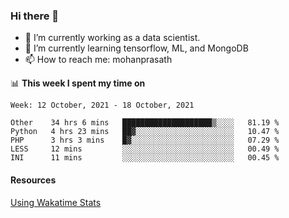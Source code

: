### Hi there 👋

- 🔭 I’m currently working as a data scientist.
- 🌱 I’m currently learning tensorflow, ML, and MongoDB
- 📫 How to reach me: mohanprasath

📊 **This week I spent my time on**
<!--START_SECTION:waka-->
```text
Week: 12 October, 2021 - 18 October, 2021

Other    34 hrs 6 mins   ████████████████████▒░░░░   81.19 % 
Python   4 hrs 23 mins   ██▓░░░░░░░░░░░░░░░░░░░░░░   10.47 % 
PHP      3 hrs 3 mins    █▓░░░░░░░░░░░░░░░░░░░░░░░   07.29 % 
LESS     12 mins         ░░░░░░░░░░░░░░░░░░░░░░░░░   00.49 % 
INI      11 mins         ░░░░░░░░░░░░░░░░░░░░░░░░░   00.45 % 
```
<!--END_SECTION:waka-->

#### Resources
[Using Wakatime Stats](https://github.com/marketplace/actions/waka-readme)
